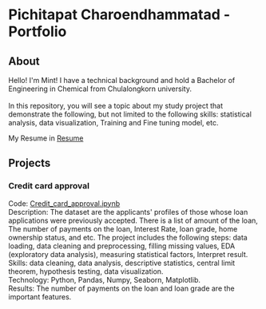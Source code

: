 # Pichitapat Charoendhammatad - Portfolio
## About
Hello!  I'm Mint! I have a technical background and hold a Bachelor of Engineering in Chemical from Chulalongkorn university.  \
\
In this repository, you will see a topic about my study project that demonstrate the following, but not limited to the following skills: 
statistical analysis, data visualization, Training and Fine tuning model, etc.

My Resume in [Resume](Pichitapat_Resume.pdf)
## Projects
### Credit card approval 
Code: [Credit_card_approval.ipynb](Credit_card_approval.ipynb) \
Description: The dataset are the applicants' profiles of those whose loan applications were previously accepted. There is a list of amount of the loan, The number of payments on the loan, Interest Rate, loan grade, home ownership status, and etc. The project includes the following steps: data loading, data cleaning and preprocessing, filling missing values, EDA (exploratory data analysis), measuring statistical factors, Interpret result.\
Skills: data cleaning, data analysis, descriptive statistics, central limit theorem, hypothesis testing, data visualization. \
Technology: Python, Pandas, Numpy, Seaborn, Matplotlib.\
Results: The number of payments on the loan and loan grade are the important features.
